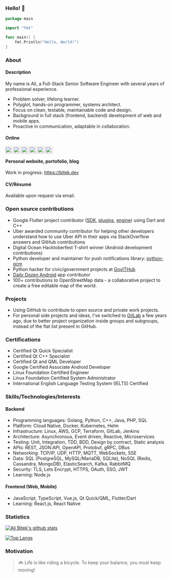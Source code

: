 ### Hello! 👋
```go
package main

import "fmt"

func main() {
	fmt.Println("Hello, World!")
}
```

### About
#### Description
My name is Ali, a Full-Stack Senior Software Engineer with several years of professional experience.
- Problem solver, lifelong learner.
- Polyglot, hands-on programmer, systems architect.
- Focus on clean, testable, maintainable code and design.
- Background in full stack (frontend, backend) development of web and mobile apps.
- Proactive in communication, adaptable in collaboration.

#### Online
<a href="https://github.com/alibitek"><img align="left" alt="Ali Bitek's Github" width="22px" src="https://cdn.jsdelivr.net/npm/simple-icons@v3/icons/github.svg" /></a><a href="https://gitlab.com/users/alibitek/groups"> <img align="left" alt="Ali Bitek's GitLab" width="22px" src="https://cdn.jsdelivr.net/npm/simple-icons@v3/icons/gitlab.svg" /> </a> <a href="https://stackoverflow.com/users/313113/bitek?tab=topactivity"> <img align="left" alt="Ali Bitek's StackOverflow" width="22px" src="https://cdn.jsdelivr.net/npm/simple-icons@v3/icons/stackoverflow.svg" /></a> <a href="https://leetcode.com/alibitek/"><img align="left" alt="Ajay's Hackerrank" width="22px" src="https://cdn.jsdelivr.net/npm/simple-icons@v3/icons/leetcode.svg" /></a> <a href="https://www.hackerrank.com/alibitek"><img align="left" alt="Ajay's Hackerrank" width="22px" src="https://cdn.jsdelivr.net/npm/simple-icons@v3/icons/hackerrank.svg" /></a> <a href="https://twitter.com/AliBitek"><img align="left" alt="Ali Bitek's Twitter" width="22px" src="https://cdn.jsdelivr.net/npm/simple-icons@v3/icons/twitter.svg" /></a><br/>

#### Personal website, portofolio, blog
Work in progress: https://bitek.dev

#### CV/Résumé
Available upon request via email.

### Open source contributions
- Google Flutter project contributor ([SDK](https://github.com/flutter/flutter), [plugins](https://github.com/flutter/plugins), [engine](https://github.com/flutter/engine)) using Dart and C++  
- Uber awarded community contributor for helping other developers understand how to use Uber API in their apps via StackOverflow answers and GitHub contributions  
- Digital Ocean Hacktoberfest T-shirt winner (Android development contributions)  
- Python developer and maintainer for push notifications library: [python-gcm](https://github.com/geeknam/python-gcm)  
- Python hacker for civic/government projects at [GovITHub](https://github.com/gov-ithub)  
- [Daily Dozen Android](https://github.com/nutritionfactsorg/daily-dozen-android) app contributor  
- 100+ contributions to OpenStreetMap data - a collaborative project to create a free editable map of the world.

### Projects
- Using GitHub to contribute to open source and private work projects.
- For personal side projects and ideas, I've switched to [GitLab](https://gitlab.com/alibitek) a few years ago, due to better project organization inside groups and subgroups, instead of the flat list present in GitHub.

### Certifications
- Certified Qt Quick Specialist
- Certified Qt C++ Specialist
- Certified Qt and QML Developer
- Google Certified Associate Android Developer
- Linux Foundation Certified Engineer
- Linux Foundation Certified System Administrator
- International English Language Testing System (IELTS) Certified 

### Skills/Technologies/Interests

#### Backend
- Programming languages: Golang, Python, C++, Java, PHP, SQL  
- Platform: Cloud Native, Docker, Kubernetes, Helm  
- Infrastructure: Linux, AWS, GCP, Terraform, GitLab, Jenkins  
- Architecture: Asynchronous, Event driven, Reactive, Microservices  
- Testing: Unit, Integration, TDD, BDD, Design by contract, Static analysis  
- APIs: REST, JSON:API, OpenAPI, Protobuf, gRPC, DBus  
- Networking: TCP/IP, UDP, HTTP, MQTT, WebSockets, SSE 
- Data: SQL (PostgreSQL, MySQL/MariaDB, SQLite), NoSQL (Redis, Cassandra, MongoDB), ElasticSearch, Kafka, RabbitMQ  
- Security: TLS, Lets Encrypt, HTTPS, OAuth, SSO, JWT  
- Learning: Node.js

#### Frontend (Web, Mobile)
- JavaScript, TypeScript, Vue.js, Qt Quick/QML, Flutter/Dart
- Learning: React.js, React Native

### Statistics
[![Ali Bitek's github stats](https://github-readme-stats.vercel.app/api?username=alibitek&count_private=true&show_icons=true)](https://github.com/alibitek)

[![Top Langs](https://github-readme-stats.vercel.app/api/top-langs/?username=alibitek)](https://github.com/alibitek)

### Motivation
> :bike: Life is like riding a bicycle. To keep your balance, you must keep moving!  

<!--
**alibitek/alibitek** is a ✨ _special_ ✨ repository because its `README.md` (this file) appears on your GitHub profile.

Here are some ideas to get you started:

- 🔭 I’m currently working on ...
- 🌱 I’m currently learning ...
- 👯 I’m looking to collaborate on ...
- 🤔 I’m looking for help with ...
- 💬 Ask me about ...
- 📫 How to reach me: ...
- 😄 Pronouns: ...
- ⚡ Fun fact: ...
-->
